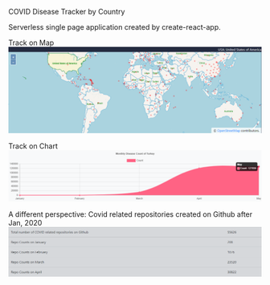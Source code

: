 COVID Disease Tracker by Country

Serverless single page application created by create-react-app.

Track on Map
<img src= "public/Map.png">

Track on Chart
<img src= "public/Chart.png">

A different perspective: Covid related repositories created on Github after Jan, 2020
<img src= "public/GithubData.png">
